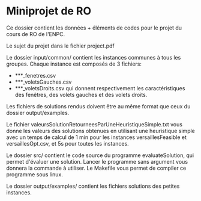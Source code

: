 # Miniprojet de RO

Ce dossier contient les données + éléments de codes pour le projet du cours de RO de l'ENPC.

Le sujet du projet dans le fichier project.pdf

Le dossier input/common/ contient les instances communes à tous les groupes. Chaque instance est composés de 3 fichiers:
 - ***_fenetres.csv 
 - ***_voletsGauches.csv
 - ***_voletsDroits.csv
qui donnent respectivement les caractéristiques des fenêtres, des volets gauches et des volets droits.

Les fichiers de solutions rendus doivent être au même format que ceux du dossier output/examples.

Le fichier valeursSolutionRetourneesParUneHeuristiqueSimple.txt vous donne les valeurs des solutions obtenues en utilisant une heuristique simple avec un temps de calcul de 1 min pour les instances versaillesFeasible et versaillesOpt.csv, et 5s pour toutes les instances.

Le dossier src/ contient le code source du programme evaluateSolution, qui permet d'évaluer une solution. Lancer le programme sans argument vous donnera la commande à utiliser. Le Makefile vous permet de compiler ce programme sous linux.

Le dossier output/examples/ contient les fichiers solutions des petites instances.
